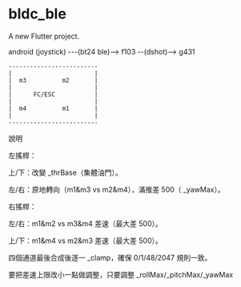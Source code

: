# bldc_ble

A new Flutter project.


android (joystick) ---(bt24 ble)--> f103 --(dshot)--> g431 
```
-------------------------
|                       |
|  m3          m2       |
|                       |
|      FC/ESC           |
|                       |
|  m4          m1       |
|                       |
-------------------------
```
說明

左搖桿：

上/下：改變 _thrBase（集體油門）。

左/右：原地轉向（m1&m3 vs m2&m4），滿推差 500（ _yawMax）。

右搖桿：

左/右：m1&m2 vs m3&m4 差速（最大差 500）。

上/下：m1&m4 vs m2&m3 差速（最大差 500）。

四個通道最後合成後逐一 _clamp，確保 0/1/48/2047 規則一致。

要把差速上限改小一點做調整，只要調整 _rollMax/_pitchMax/_yawMax

